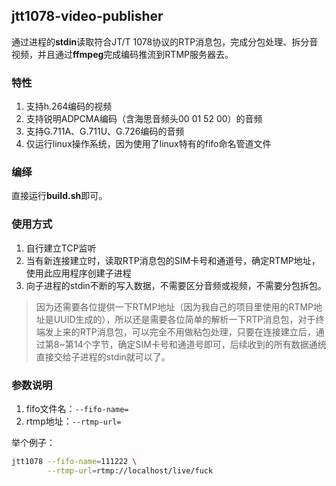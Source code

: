 ## jtt1078-video-publisher
通过进程的**stdin**读取符合JT/T 1078协议的RTP消息包，完成分包处理、拆分音视频，并且通过**ffmpeg**完成编码推流到RTMP服务器去。

### 特性
1. 支持h.264编码的视频
2. 支持锐明ADPCMA编码（含海思音频头00 01 52 00）的音频
3. 支持G.711A、G.711U、G.726编码的音频
4. 仅运行linux操作系统，因为使用了linux特有的fifo命名管道文件

### 编绎
直接运行**build.sh**即可。

### 使用方式
1. 自行建立TCP监听
2. 当有新连接建立时，读取RTP消息包的SIM卡号和通道号，确定RTMP地址，使用此应用程序创建子进程
3. 向子进程的stdin不断的写入数据，不需要区分音频或视频，不需要分包拆包。

> 因为还需要各位提供一下RTMP地址（因为我自己的项目里使用的RTMP地址是UUID生成的），所以还是需要各位简单的解析一下RTP消息包，对于终端发上来的RTP消息包，可以完全不用做粘包处理，只要在连接建立后，通过第8~第14个字节，确定SIM卡号和通道号即可，后续收到的所有数据通统直接交给子进程的stdin就可以了。

### 参数说明
1. fifo文件名：`--fifo-name=`
2. rtmp地址：`--rtmp-url=`

举个例子：
```bash
jtt1078 --fifo-name=111222 \
        --rtmp-url=rtmp://localhost/live/fuck
```

